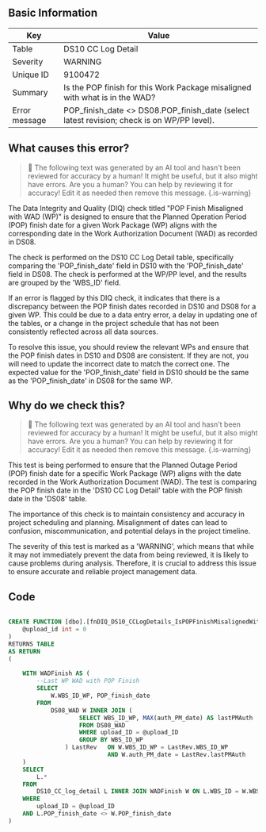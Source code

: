 ## Basic Information
| Key         | Value          |
|-------------|----------------|
| Table       | DS10 CC Log Detail |
| Severity    | WARNING |
| Unique ID   | 9100472   |
| Summary     | Is the POP finish for this Work Package misaligned with what is in the WAD? |
| Error message | POP_finish_date <> DS08.POP_finish_date (select latest revision; check is on WP/PP level). |

## What causes this error?

> :robot: The following text was generated by an AI tool and hasn't been reviewed for accuracy by a human! It might be useful, but it also might have errors. Are you a human? You can help by reviewing it for accuracy! Edit it as needed then remove this message.
{.is-warning}

The Data Integrity and Quality (DIQ) check titled "POP Finish Misaligned with WAD (WP)" is designed to ensure that the Planned Operation Period (POP) finish date for a given Work Package (WP) aligns with the corresponding date in the Work Authorization Document (WAD) as recorded in DS08. 

The check is performed on the DS10 CC Log Detail table, specifically comparing the 'POP_finish_date' field in DS10 with the 'POP_finish_date' field in DS08. The check is performed at the WP/PP level, and the results are grouped by the 'WBS_ID' field.

If an error is flagged by this DIQ check, it indicates that there is a discrepancy between the POP finish dates recorded in DS10 and DS08 for a given WP. This could be due to a data entry error, a delay in updating one of the tables, or a change in the project schedule that has not been consistently reflected across all data sources.

To resolve this issue, you should review the relevant WPs and ensure that the POP finish dates in DS10 and DS08 are consistent. If they are not, you will need to update the incorrect date to match the correct one. The expected value for the 'POP_finish_date' field in DS10 should be the same as the 'POP_finish_date' in DS08 for the same WP.
## Why do we check this?

> :robot: The following text was generated by an AI tool and hasn't been reviewed for accuracy by a human! It might be useful, but it also might have errors. Are you a human? You can help by reviewing it for accuracy! Edit it as needed then remove this message.
{.is-warning}

This test is being performed to ensure that the Planned Outage Period (POP) finish date for a specific Work Package (WP) aligns with the date recorded in the Work Authorization Document (WAD). The test is comparing the POP finish date in the 'DS10 CC Log Detail' table with the POP finish date in the 'DS08' table. 

The importance of this check is to maintain consistency and accuracy in project scheduling and planning. Misalignment of dates can lead to confusion, miscommunication, and potential delays in the project timeline. 

The severity of this test is marked as a 'WARNING', which means that while it may not immediately prevent the data from being reviewed, it is likely to cause problems during analysis. Therefore, it is crucial to address this issue to ensure accurate and reliable project management data.
## Code

```sql

CREATE FUNCTION [dbo].[fnDIQ_DS10_CCLogDetails_IsPOPFinishMisalignedWithDS08WP] (
	@upload_id int = 0
)
RETURNS TABLE
AS RETURN
(
	
	WITH WADFinish AS (
		--Last WP WAD with POP Finish
		SELECT 
			W.WBS_ID_WP, POP_finish_date
		FROM 
			DS08_WAD W INNER JOIN (
					SELECT WBS_ID_WP, MAX(auth_PM_date) AS lastPMAuth
					FROM DS08_WAD
					WHERE upload_ID = @upload_ID
					GROUP BY WBS_ID_WP
				) LastRev 	ON W.WBS_ID_WP = LastRev.WBS_ID_WP 
							AND W.auth_PM_date = LastRev.lastPMAuth
	)
	SELECT 
		L.*
	FROM 
		DS10_CC_log_detail L INNER JOIN WADFinish W ON L.WBS_ID = W.WBS_ID_WP
	WHERE 
		upload_ID = @upload_ID
	AND L.POP_finish_date <> W.POP_finish_date
)
```

